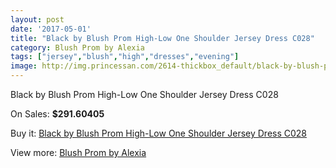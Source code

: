 ```yaml
---
layout: post
date: '2017-05-01'
title: "Black by Blush Prom High-Low One Shoulder Jersey Dress C028"
category: Blush Prom by Alexia
tags: ["jersey","blush","high","dresses","evening"]
image: http://img.princessan.com/2614-thickbox_default/black-by-blush-prom-high-low-one-shoulder-jersey-dress-c028.jpg
---
```

Black by Blush Prom High-Low One Shoulder Jersey Dress C028

On Sales: **$291.60405**
<a href="https://www.princessan.com/en/blush-prom-by-alexia/1180-black-by-blush-prom-high-low-one-shoulder-jersey-dress-c028.html"><amp-img layout="responsive" width="600" height="600" src="//img.princessan.com/2614-thickbox_default/black-by-blush-prom-high-low-one-shoulder-jersey-dress-c028.jpg" alt="Black by Blush Prom High-Low One Shoulder Jersey Dress C028 0" /></a>
<a href="https://www.princessan.com/en/blush-prom-by-alexia/1180-black-by-blush-prom-high-low-one-shoulder-jersey-dress-c028.html"><amp-img layout="responsive" width="600" height="600" src="//img.princessan.com/2616-thickbox_default/black-by-blush-prom-high-low-one-shoulder-jersey-dress-c028.jpg" alt="Black by Blush Prom High-Low One Shoulder Jersey Dress C028 1" /></a>
<a href="https://www.princessan.com/en/blush-prom-by-alexia/1180-black-by-blush-prom-high-low-one-shoulder-jersey-dress-c028.html"><amp-img layout="responsive" width="600" height="600" src="//img.princessan.com/2615-thickbox_default/black-by-blush-prom-high-low-one-shoulder-jersey-dress-c028.jpg" alt="Black by Blush Prom High-Low One Shoulder Jersey Dress C028 2" /></a>

Buy it: [Black by Blush Prom High-Low One Shoulder Jersey Dress C028](https://www.princessan.com/en/blush-prom-by-alexia/1180-black-by-blush-prom-high-low-one-shoulder-jersey-dress-c028.html "Black by Blush Prom High-Low One Shoulder Jersey Dress C028")

View more: [Blush Prom by Alexia](https://www.princessan.com/en/11-blush-prom-by-alexia "Blush Prom by Alexia")